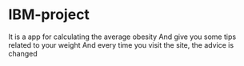 # IBM-project
It is a app for calculating the average obesity
And give you some tips related to your weight
And every time you visit the site, the advice is changed
